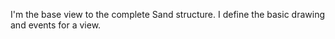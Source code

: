 I'm the base view to the complete Sand structure. 
I define the basic drawing and events for a view. 